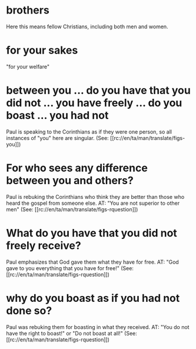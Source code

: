 # brothers

Here this means fellow Christians, including both men and women.

# for your sakes

"for your welfare"

# between you ... do you have that you did not ... you have freely ... do you boast ... you had not

Paul is speaking to the Corinthians as if they were one person, so all instances of "you" here are singular. (See: [[rc://en/ta/man/translate/figs-you]])

# For who sees any difference between you and others?

Paul is rebuking the Corinthians who think they are better than those who heard the gospel from someone else. AT: "You are not superior to other men" (See: [[rc://en/ta/man/translate/figs-rquestion]])

# What do you have that you did not freely receive?

Paul emphasizes that God gave them what they have for free. AT: "God gave to you everything that you have for free!" (See: [[rc://en/ta/man/translate/figs-rquestion]])

# why do you boast as if you had not done so?

Paul was rebuking them for boasting in what they received. AT: "You do not have the right to boast!" or "Do not boast at all!" (See: [[rc://en/ta/man/translate/figs-rquestion]])